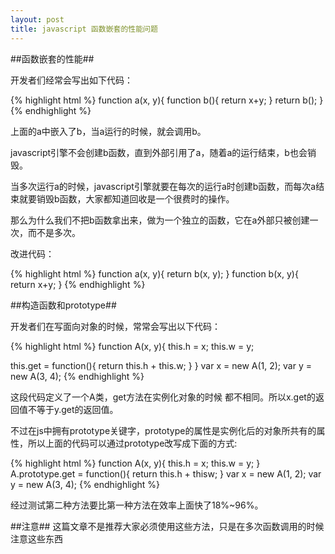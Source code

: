 ```yaml
---
layout: post
title: javascript 函数嵌套的性能问题
---
```


##函数嵌套的性能##

开发者们经常会写出如下代码：

{% highlight html %}
function a(x, y){
  function b(){
    return x+y;
  }
  return b();
}
{% endhighlight %}

上面的a中嵌入了b，当a运行的时候，就会调用b。

javascript引擎不会创建b函数，直到外部引用了a，随着a的运行结束，b也会销毁。

当多次运行a的时候，javascript引擎就要在每次的运行a时创建b函数，而每次a结束就要销毁b函数，大家都知道回收是一个很费时的操作。

那么为什么我们不把b函数拿出来，做为一个独立的函数，它在a外部只被创建一次，而不是多次。

改进代码：

{% highlight html %}
function a(x, y){
  return b(x, y);
}
function b(x, y){
  return x+y;
}
{% endhighlight %}

##构造函数和prototype##

开发者们在写面向对象的时候，常常会写出以下代码：

{% highlight html %}
function A(x, y){
  this.h = x;
  this.w = y;
  
  this.get = function(){
    return this.h + this.w;
  }
}
var x = new A(1, 2);
var y = new A(3, 4);
{% endhighlight %}

这段代码定义了一个A类，get方法在实例化对象的时候 都不相同。所以x.get的返回值不等于y.get的返回值。

不过在js中拥有prototype关键字，prototype的属性是实例化后的对象所共有的属性，所以上面的代码可以通过prototype改写成下面的方式:

{% highlight html %}
function A(x, y){
  this.h = x;
  this.w = y;
}
A.prototype.get = function(){
  return this.h + thisw;
}
var x = new A(1, 2);
var y = new A(3, 4);
{% endhighlight %}

经过测试第二种方法要比第一种方法在效率上面快了18%~96%。

##注意##
这篇文章不是推荐大家必须使用这些方法，只是在多次函数调用的时候注意这些东西
